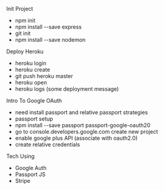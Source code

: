 Init Project
- npm init
- npm install --save express
- git init
- npm install --save nodemon

Deploy Heroku
- heroku login
- heroku create
- git push heroku master
- heroku open
- heroku logs (some deployment message)

Intro To Google OAuth
- need install passport and relative passport strategies
- passport setup
- npm install --save passport passport-google-oauth20
- go to console.developers.google.com create new project 
- enable google plus API (associate with oauth2.0)
- create relative credentials

Tech Using
- Google Auth
- Passport JS
- Stripe




